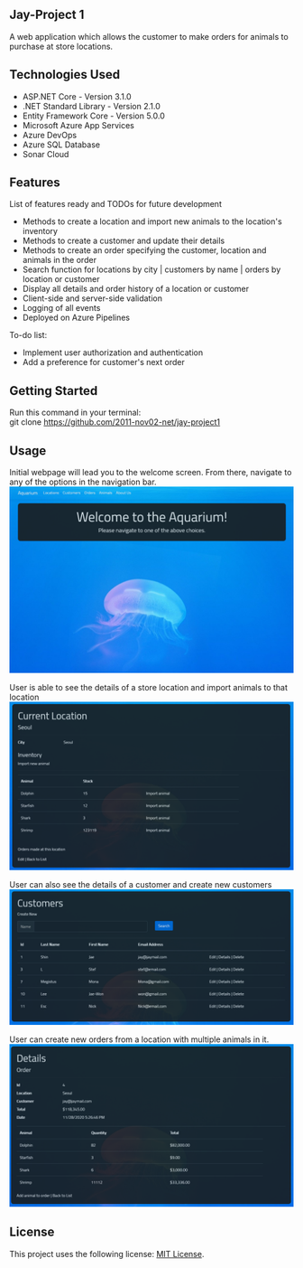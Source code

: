 ## Jay-Project 1  

A web application which allows the customer to make orders for animals to purchase at store locations.  


## Technologies Used  

- ASP.NET Core - Version 3.1.0  
- .NET Standard Library - Version 2.1.0  
- Entity Framework Core - Version 5.0.0  
- Microsoft Azure App Services  
- Azure DevOps  
- Azure SQL Database 
- Sonar Cloud  

## Features  

List of features ready and TODOs for future development

- Methods to create a location and import new animals to the location's inventory  
- Methods to create a customer and update their details  
- Methods to create an order specifying the customer, location and animals in the order  
- Search function for locations by city | customers by name | orders by location or customer  
- Display all details and order history of a location or customer  
- Client-side and server-side validation  
- Logging of all events  
- Deployed on Azure Pipelines  
  
To-do list:  
- Implement user authorization and authentication  
- Add a preference for customer's next order  

## Getting Started  

Run this command in your terminal:  
git clone https://github.com/2011-nov02-net/jay-project1  

## Usage  

Initial webpage will lead you to the welcome screen. From there, navigate to any of the options in the navigation bar.  
![Welcome page](/Aqua.WebApp/wwwroot/Images/WelcomeScreen.png)

User is able to see the details of a store location and import animals to that location  
![Location page](/Aqua.WebApp/wwwroot/Images/Location.png)

User can also see the details of a customer and create new customers  
![Customer page](/Aqua.WebApp/wwwroot/Images/Customer.png)

User can create new orders from a location with multiple animals in it.  
![Order page](/Aqua.WebApp/wwwroot/Images/Order.png)

## License  
This project uses the following license: [MIT License](https://github.com/git/git-scm.com/blob/master/MIT-LICENSE.txt).